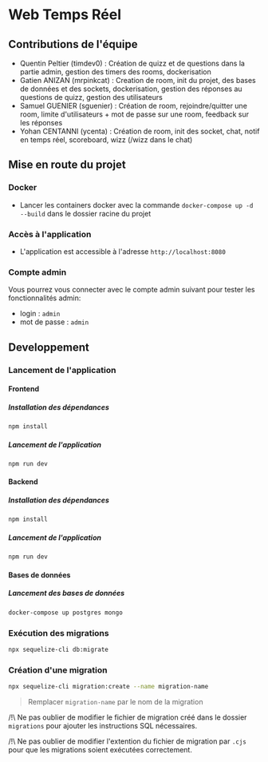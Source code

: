 # Web Temps Réel

## Contributions de l'équipe
- Quentin Peltier (timdev0) : Création de quizz et de questions dans la partie admin, gestion des timers des rooms, dockerisation
- Gatien ANIZAN (mrpinkcat) : Creation de room, init du projet, des bases de données et des sockets, dockerisation, gestion des réponses au questions de quizz, gestion des utilisateurs
- Samuel GUENIER (sguenier) : Création de room, rejoindre/quitter une room, limite d'utilisateurs + mot de passe sur une room, feedback sur les réponses
- Yohan CENTANNI (ycenta) : Création de room, init des socket, chat, notif en temps réel, scoreboard, wizz (/wizz dans le chat)

## Mise en route du projet

### Docker
- Lancer les containers docker avec la commande `docker-compose up -d --build` dans le dossier racine du projet

### Accès à l'application
- L'application est accessible à l'adresse `http://localhost:8080`

### Compte admin
Vous pourrez vous connecter avec le compte admin suivant pour tester les fonctionnalités admin:
- login : `admin`
- mot de passe : `admin`

## Developpement

### Lancement de l'application

#### Frontend

##### Installation des dépendances

```bash
npm install
```

##### Lancement de l'application

```bash
npm run dev
```

#### Backend

##### Installation des dépendances

```bash
npm install
```

##### Lancement de l'application

```bash
npm run dev
```

#### Bases de données

##### Lancement des bases de données

```bash
docker-compose up postgres mongo
```

### Exécution des migrations

```bash
npx sequelize-cli db:migrate
```

### Création d'une migration

```bash
npx sequelize-cli migration:create --name migration-name
```

> Remplacer `migration-name` par le nom de la migration

/!\ Ne pas oublier de modifier le fichier de migration créé dans le dossier `migrations` pour ajouter les instructions SQL nécessaires.

/!\ Ne pas oublier de modifier l'extention du fichier de migration par `.cjs` pour que les migrations soient exécutées correctement.
